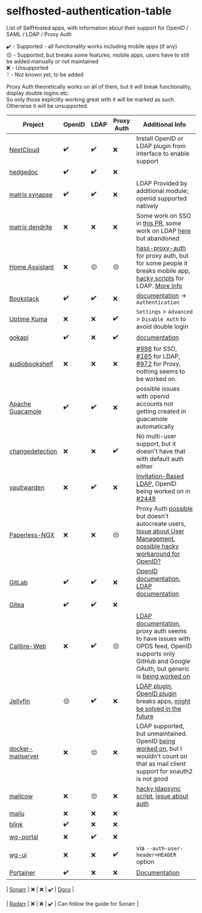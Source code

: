 # selfhosted-authentication-table
List of SelfHosted apps, with information about their support for OpenID / SAML / LDAP / Proxy Auth

✔️ - Supported - all functionality works including mobile apps (if any)  
😔 - Supported, but breaks some features, mobile apps, users have to still be added manually or not maintained  
❌ - Unsupported  
❔ - Not known yet, to be added  

Proxy Auth theoretically works on all of them, but it will break functionality, display double logins etc.   
So only those explicitly working great with it will be marked as such. Otherwise it will be unsupported.  

| **Project**                                                                     | **OpenID** | **LDAP** | **Proxy Auth** | **Additional Info**                                                                                                                                                                                                                                                                                                    |
|---------------------------------------------------------------------------------|------------|----------|----------------|------------------------------------------------------------------------------------------------------------------------------------------------------------------------------------------------------------------------------------------------------------------------------------------------------------------------|
| [NextCloud](https://nextcloud.com)                                              | ✔️          | ✔️        | ❌              | Install OpenID or LDAP plugin from interface to enable support                                                                                                                                                                                                                                                         |
| [hedgedoc](https://hedgedoc.org)                                                | ✔️          | ✔️        | ❌              |                                                                                                                                                                                                                                                                                                                        |
| [matrix synapse](https://matrix.org/docs/projects/server/synapse)               | ✔️          | ✔️        | ❌              | LDAP Provided by additional module; openid supported natively                                                                                                                                                                                                                                                          |
| [matrix dendrite](https://github.com/matrix-org/dendrite)                       | ❌          | ❌        | ❌              | Some work on SSO in [this PR](https://github.com/matrix-org/dendrite/pull/2492), some work on LDAP [here](https://github.com/matrix-org/dendrite/pull/1877) but abandoned                                                                                                                                              |
| [Home Assistant](https://www.home-assistant.io)                                 | ❌          | 😔        | 😔              | [hass-proxy-auth](https://github.com/BeryJu/hass-auth-header) for proxy auth, but for some people it breaks mobile app, [hacky scripts](https://gist.github.com/rechner/57c123d243b8adb83ccb1dc94c80847f) for LDAP. [More Info](https://www.home-assistant.io/docs/authentication/providers/)                          |
| [Bookstack](https://www.bookstackapp.com/)                                      | ✔️          | ✔️        | ❌              | [documentation](https://www.bookstackapp.com/docs/admin/) -> `Authentication`                                                                                                                                                                                                                                          |
| [Uptime Kuma](https://uptime.kuma.pet)                                          | ❌          | ❌        | ✔️              | `Settings` > `Advanced` > `Disable Auth` to avoid double login                                                                                                                                                                                                                                                         |
| [gokapi](https://github.com/Forceu/Gokapi)                                      | ✔️          | ❌        | ✔️              | [documentation](https://gokapi.readthedocs.io/en/latest/setup.html#authentication)                                                                                                                                                                                                                                     |
| [audiobookshelf](https://www.audiobookshelf.org/)                               | ❌          | ❌        | ❌              | [#998](https://github.com/advplyr/audiobookshelf/issues/998) for SSO, [#185](https://github.com/advplyr/audiobookshelf/issues/185) for LDAP, [#972](https://github.com/advplyr/audiobookshelf/issues/972) for Proxy, nothing seems to be worked on.                                                                    |
| [Apache Guacamole](https://guacamole.apache.org/)                               | ✔️          | ✔️        | ❌              | possible issues with openid accounts not getting created in guacamole automatically                                                                                                                                                                                                                                    |
| [changedetection](https://github.com/dgtlmoon/changedetection.io)               | ❌          | ❌        | ✔️              | No multi-user support, but it doesn't have that with default auth either                                                                                                                                                                                                                                               |
| [vaultwarden](https://github.com/dani-garcia/vaultwarden)                       | ❌          | ✔️        | ❌              | [Invitation-Based LDAP](https://github.com/dani-garcia/vaultwarden/wiki/Syncing-users-from-LDAP), OpenID being worked on in [#2449](https://github.com/dani-garcia/vaultwarden/pull/2449)                                                                                                                              |
| [Paperless-NGX](https://github.com/paperless-ngx/paperless-ngx)                 | ❌          | ❌        | 😔              | Proxy Auth [possible](https://goauthentik.io/integrations/services/paperless-ng) but doesn't autocreate users, [Issue about User Management](https://github.com/paperless-ngx/paperless-ngx/discussions/625), [possible hacky workaround for OpenID?](https://ciphermenial.github.io/posts/adding-oauth-to-paperless/) |
| [GitLab](https://gitlab.com)                                                    | ✔️          | ✔️        | ❌              | [OpenID documentation](https://docs.gitlab.com/ee/administration/auth/oidc.html), [LDAP documentation](https://docs.gitlab.com/ee/administration/auth/ldap/)                                                                                                                                                           |
| [Gitea](https://gitea.io/en-us/)                                                | ✔️          | ✔️        | ❌              |                                                                                                                                                                                                                                                                                                                        |
| [Calibre-Web](https://github.com/janeczku/calibre-web)                          | ❌          | ✔️        | 😔              | [LDAP documentation](https://github.com/janeczku/calibre-web/wiki/LDAP-Login), proxy auth seems to have issues with OPDS feed, OpenID supports only GitHub and Google OAuth, but generic is [being worked on](https://github.com/janeczku/calibre-web/pull/2211)                                                       |
| [Jellyfin](https://jellyfin.org/)                                               | 😔          | ✔️        | ❌              | [LDAP plugin](https://github.com/jellyfin/jellyfin-plugin-ldapauth), [OpenID plugin](https://github.com/9p4/jellyfin-plugin-sso) breaks apps, [might be solved in the future](https://github.com/jellyfin/jellyfin-meta/issues/28)                                                                                     |
| [docker-mailserver](https://docker-mailserver.github.io/docker-mailserver/edge) | ❌          | 😔        | ❌              | LDAP supported, but unmaintained. OpenID [being worked on](https://github.com/docker-mailserver/docker-mailserver/issues/2713), but I wouldn't count on that as mail client support for xoauth2 is not good                                                                                                            |
| [mailcow](https://mailcow.email/)                                               | ❌          | 😔        | ❌              | [hacky ldapsync script](https://github.com/Programmierus/ldap-mailcow), [issue about auth](https://github.com/mailcow/mailcow-dockerized/issues/2316)                                                                                                                                                                  |
| [mailu](https://mailu.io)                                                       | ❌          | ❌        | ❌              |                                                                                                                                                                                                                                                                                                                        |
| [blink](https://github.com/JaneJeon/blink)                                      | ✔️          | ❌        | ❌              |                                                                                                                                                                                                                                                                                                                        |
| [wg-portal](https://github.com/h44z/wg-portal)                                  | ❌          | ✔️        | ❌              |                                                                                                                                                                                                                                                                                                                        |
| [wg-ui](https://github.com/EmbarkStudios/wg-ui)                                 | ❌          | ❌        | ✔️              | via `--auth-user-header=HEADER` option                                                                                                                                                                                                                                                                                 |
| [Portainer](https://www.portainer.io/)                                          | ✔️          | ❌        | ❌              | [Documentation](https://docs.portainer.io/admin/settings/authentication/oauth)                                                                 |

| [Sonarr](https://sonarr.tv/)                                                    | ❌          | ❌        | ✔️              | [Docs](https://goauthentik.io/integrations/services/sonarr/)                                                                         |

| [Radarr](https://radarr.video/)                                                 | ❌          | ❌        | ✔️              | Can follow the guide for Sonarr                                                                                                                         |
